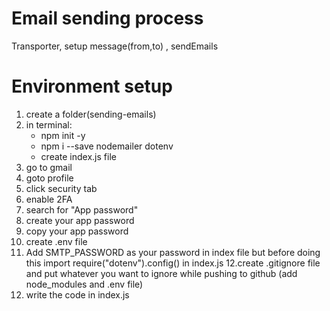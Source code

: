 # Email sending process

Transporter, setup message(from,to) , sendEmails

# Environment setup

1. create a folder(sending-emails)
2. in terminal:
   - npm init -y
   - npm i --save nodemailer dotenv
   - create index.js file
3. go to gmail
4. goto profile
5. click security tab
6. enable 2FA
7. search for "App password"
8. create your app password
9. copy your app password
10. create .env file
11. Add SMTP_PASSWORD as your password in index file but before doing this import require("dotenv").config() in index.js
    12.create .gitignore file and put whatever you want to ignore while pushing to github (add node_modules and .env file)
12. write the code in index.js
